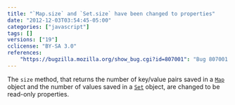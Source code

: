 ```yaml
---
title: "`Map.size` and `Set.size` have been changed to properties"
date: "2012-12-03T03:54:45-05:00"
categories: ["javascript"]
tags: []
versions: ["19"]
cclicense: "BY-SA 3.0"
references:
    "https://bugzilla.mozilla.org/show_bug.cgi?id=807001": "Bug 807001 – Map.prototype.size and Set.prototype.size should be accessor properties"
---
```

The `size` method, that returns the number of key/value pairs saved in a [`Map`](https://developer.mozilla.org/en-US/docs/Web/JavaScript/Reference/Global_Objects/Map) object and the number of values saved in a [`Set`](https://developer.mozilla.org/en-US/docs/Web/JavaScript/Reference/Global_Objects/Set) object, are changed to be read-only properties.
